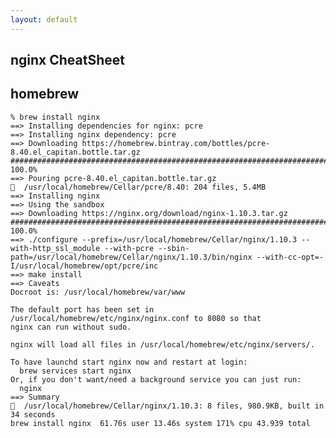 ```yaml
---
layout: default
---
```

nginx CheatSheet
---

## homebrew
	% brew install nginx
	==> Installing dependencies for nginx: pcre
	==> Installing nginx dependency: pcre
	==> Downloading https://homebrew.bintray.com/bottles/pcre-8.40.el_capitan.bottle.tar.gz
	######################################################################## 100.0%
	==> Pouring pcre-8.40.el_capitan.bottle.tar.gz
	🍺  /usr/local/homebrew/Cellar/pcre/8.40: 204 files, 5.4MB
	==> Installing nginx
	==> Using the sandbox
	==> Downloading https://nginx.org/download/nginx-1.10.3.tar.gz
	######################################################################## 100.0%
	==> ./configure --prefix=/usr/local/homebrew/Cellar/nginx/1.10.3 --with-http_ssl_module --with-pcre --sbin-path=/usr/local/homebrew/Cellar/nginx/1.10.3/bin/nginx --with-cc-opt=-I/usr/local/homebrew/opt/pcre/inc
	==> make install
	==> Caveats
	Docroot is: /usr/local/homebrew/var/www
	
	The default port has been set in /usr/local/homebrew/etc/nginx/nginx.conf to 8080 so that
	nginx can run without sudo.
	
	nginx will load all files in /usr/local/homebrew/etc/nginx/servers/.
	
	To have launchd start nginx now and restart at login:
	  brew services start nginx
	Or, if you don't want/need a background service you can just run:
	  nginx
	==> Summary
	🍺  /usr/local/homebrew/Cellar/nginx/1.10.3: 8 files, 980.9KB, built in 34 seconds
	brew install nginx  61.76s user 13.46s system 171% cpu 43.939 total

